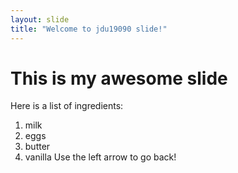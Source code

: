 ```yaml
---
layout: slide
title: "Welcome to jdu19090 slide!"
---
```

# This is my awesome slide
Here is a list of ingredients:
1. milk
2. eggs
3. butter
4. vanilla
Use the left arrow to go back!
